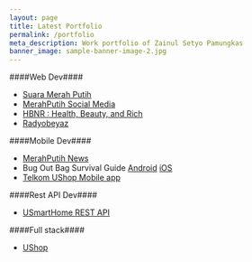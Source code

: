 ```yaml
---
layout: page
title: Latest Portfolio
permalink: /portfolio
meta_description: Work portfolio of Zainul Setyo Pamungkas
banner_image: sample-banner-image-2.jpg
---
```


####Web Dev####

- [Suara Merah Putih](http://suara.merahputih.com)
- [MerahPutih Social Media](http://merahputih.com)
- [HBNR : Health, Beauty, and Rich](http://hbnr2u.com)
- [Radyobeyaz](http://www.radyobeyaz.com.tr)

####Mobile Dev####

- [MerahPutih News](https://play.google.com/store/apps/details?id=com.merahputih.mpnews)
- Bug Out Bag Survival Guide [Android](https://play.google.com/store/apps/details?id=com.justmyfreak.boblist) [iOS](https://itunes.apple.com/us/app/bug-out-bag-checklist/id647664046?mt=8)
- [Telkom UShop Mobile app](https://play.google.com/store/apps/details?id=com.directshopping.idshopping)


####Rest API Dev####

- [USmartHome REST API](http://usmarthome.co.id/)

####Full stack####

- [UShop](http://ushop.co.id)